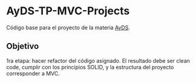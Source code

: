 # AyDS-TP-MVC-Projects


Código base para el proyecto de la materia [AyDS](https://cs.uns.edu.ar/~ece/ads/).

## Objetivo ##

1ra etapa: hacer refactor del código asignado. El resultado debe ser clean code, cumplir con los principios SOLID, y la estructura del proyecto corresponder a MVC.
